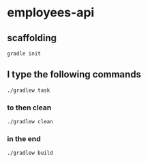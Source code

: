 # employees-api

## scaffolding

```shell
gradle init
```

## I type the following commands

```shell
./gradlew task
```

### to then clean

```shell
./gradlew clean
```

### in the end

```shell
./gradlew build
```